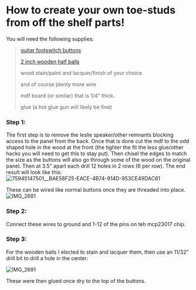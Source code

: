 # How to create your own toe-studs from off the shelf parts!
You will need the following supplies:
> [guitar footswitch buttons](https://www.amazon.com/dp/B08TBTWDYV?ref=ppx_yo2ov_dt_b_fed_asin_title)
>
>  [2 inch wooden half balls](https://www.amazon.com/dp/B0918F2BTX?ref=ppx_yo2ov_dt_b_fed_asin_title&th=1)
>
> wood stain/paint and lacquer/finish of your choice
>
> and of course plenty more wire
>
> mdf board (or similar) that is 1/4" thick.
>
> glue (a hot glue gun will likely be fine)


### Step 1:
The first step is to remove the leslie speaker/other remnants blocking access to the panel from the back. Once that is done cut the mdf to the odd shaped hole in the wood at the front (the tighter the fit the less glue/other hacks you will need to get this to stay put). Then chisel the edges to match the size as the buttons will also go through some of the wood on the original panel. Then at 3.5" apart each drill 12 holes in 2 rows (6 per row).  The end result will look like this:
![75945147501__BAE58F25-EACE-4B74-914D-953CE49DAC61](https://github.com/user-attachments/assets/c9bce355-d889-4cb7-aebf-7007cd1358c7)

These can be wired like normal buttons once they are threaded into place.
![IMG_2681](https://github.com/user-attachments/assets/947658a1-4997-4924-972b-41807f0d26a6)

### Step 2:

Connect these wires to ground and 1-12 of the pins on teh mcp23017 chip.

### Step 3:

For the wooden balls I elected to stain and lacquer them, then use an 11/32" drill bit to drill a hole in the center:

![IMG_2691](https://github.com/user-attachments/assets/855b6815-9df3-47bb-827e-edd28f085910)

These were then glued once dry to the top of the buttons.
